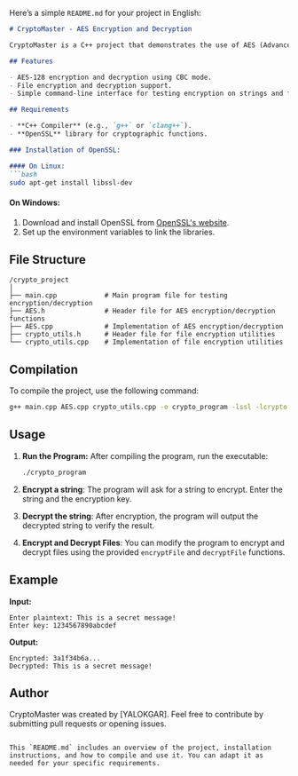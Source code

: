 Here’s a simple `README.md` for your project in English:

```markdown
# CryptoMaster - AES Encryption and Decryption

CryptoMaster is a C++ project that demonstrates the use of AES (Advanced Encryption Standard) encryption and decryption for securely handling sensitive data. This project includes encryption/decryption functionality for both plain text and file contents using the OpenSSL library.

## Features

- AES-128 encryption and decryption using CBC mode.
- File encryption and decryption support.
- Simple command-line interface for testing encryption on strings and files.

## Requirements

- **C++ Compiler** (e.g., `g++` or `clang++`).
- **OpenSSL** library for cryptographic functions.

### Installation of OpenSSL:

#### On Linux:
```bash
sudo apt-get install libssl-dev
```

#### On Windows:
1. Download and install OpenSSL from [OpenSSL's website](https://www.openssl.org/).
2. Set up the environment variables to link the libraries.

## File Structure

```
/crypto_project
│
├── main.cpp            # Main program file for testing encryption/decryption
├── AES.h               # Header file for AES encryption/decryption functions
├── AES.cpp             # Implementation of AES encryption/decryption
├── crypto_utils.h      # Header file for file encryption utilities
└── crypto_utils.cpp    # Implementation of file encryption utilities
```

## Compilation

To compile the project, use the following command:

```bash
g++ main.cpp AES.cpp crypto_utils.cpp -o crypto_program -lssl -lcrypto
```

## Usage

1. **Run the Program:**
   After compiling the program, run the executable:

   ```bash
   ./crypto_program
   ```

2. **Encrypt a string**:
   The program will ask for a string to encrypt. Enter the string and the encryption key.

3. **Decrypt the string**:
   After encryption, the program will output the decrypted string to verify the result.

4. **Encrypt and Decrypt Files**:
   You can modify the program to encrypt and decrypt files using the provided `encryptFile` and `decryptFile` functions.

## Example

**Input:**

```plaintext
Enter plaintext: This is a secret message!
Enter key: 1234567890abcdef
```

**Output:**

```plaintext
Encrypted: 3a1f34b6a...
Decrypted: This is a secret message!
```

## Author

CryptoMaster was created by [YALOKGAR]. Feel free to contribute by submitting pull requests or opening issues.
```

This `README.md` includes an overview of the project, installation instructions, and how to compile and use it. You can adapt it as needed for your specific requirements.
